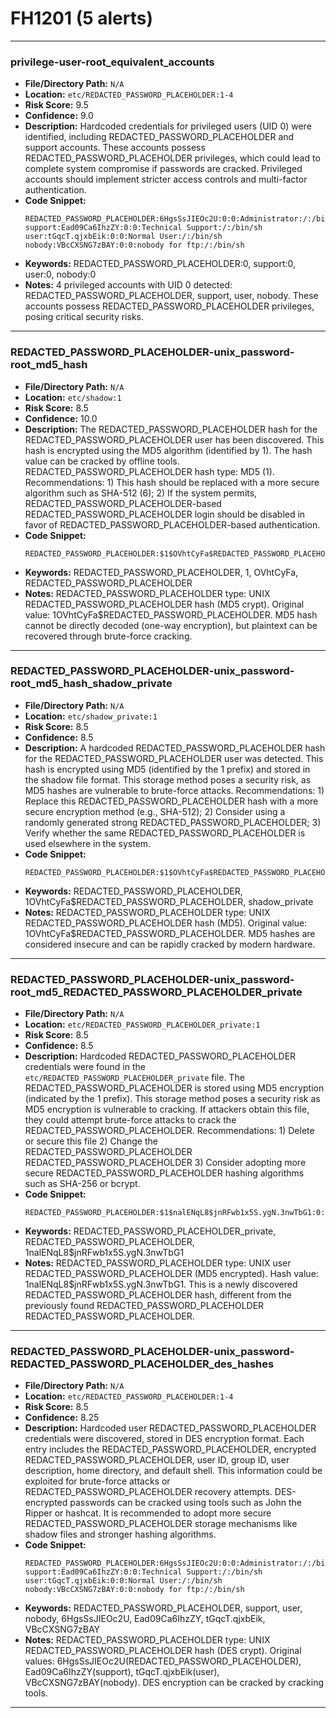 # FH1201 (5 alerts)

---

### privilege-user-root_equivalent_accounts

- **File/Directory Path:** `N/A`
- **Location:** `etc/REDACTED_PASSWORD_PLACEHOLDER:1-4`
- **Risk Score:** 9.5
- **Confidence:** 9.0
- **Description:** Hardcoded credentials for privileged users (UID 0) were identified, including REDACTED_PASSWORD_PLACEHOLDER and support accounts. These accounts possess REDACTED_PASSWORD_PLACEHOLDER privileges, which could lead to complete system compromise if passwords are cracked. Privileged accounts should implement stricter access controls and multi-factor authentication.
- **Code Snippet:**
  ```
  REDACTED_PASSWORD_PLACEHOLDER:6HgsSsJIEOc2U:0:0:Administrator:/:/bin/sh
  support:Ead09Ca6IhzZY:0:0:Technical Support:/:/bin/sh
  user:tGqcT.qjxbEik:0:0:Normal User:/:/bin/sh
  nobody:VBcCXSNG7zBAY:0:0:nobody for ftp:/:/bin/sh
  ```
- **Keywords:** REDACTED_PASSWORD_PLACEHOLDER:0, support:0, user:0, nobody:0
- **Notes:** 4 privileged accounts with UID 0 detected: REDACTED_PASSWORD_PLACEHOLDER, support, user, nobody. These accounts possess REDACTED_PASSWORD_PLACEHOLDER privileges, posing critical security risks.

---
### REDACTED_PASSWORD_PLACEHOLDER-unix_password-root_md5_hash

- **File/Directory Path:** `N/A`
- **Location:** `etc/shadow:1`
- **Risk Score:** 8.5
- **Confidence:** 10.0
- **Description:** The REDACTED_PASSWORD_PLACEHOLDER hash for the REDACTED_PASSWORD_PLACEHOLDER user has been discovered. This hash is encrypted using the MD5 algorithm (identified by $1$). The hash value can be cracked by offline tools. REDACTED_PASSWORD_PLACEHOLDER hash type: MD5 ($1$). Recommendations: 1) This hash should be replaced with a more secure algorithm such as SHA-512 ($6$); 2) If the system permits, REDACTED_PASSWORD_PLACEHOLDER-based REDACTED_PASSWORD_PLACEHOLDER login should be disabled in favor of REDACTED_PASSWORD_PLACEHOLDER-based authentication.
- **Code Snippet:**
  ```
  REDACTED_PASSWORD_PLACEHOLDER:$1$OVhtCyFa$REDACTED_PASSWORD_PLACEHOLDER:14319::::::
  ```
- **Keywords:** REDACTED_PASSWORD_PLACEHOLDER, $1$, OVhtCyFa, REDACTED_PASSWORD_PLACEHOLDER
- **Notes:** REDACTED_PASSWORD_PLACEHOLDER type: UNIX REDACTED_PASSWORD_PLACEHOLDER hash (MD5 crypt). Original value: $1$OVhtCyFa$REDACTED_PASSWORD_PLACEHOLDER. MD5 hash cannot be directly decoded (one-way encryption), but plaintext can be recovered through brute-force cracking.

---
### REDACTED_PASSWORD_PLACEHOLDER-unix_password-root_md5_hash_shadow_private

- **File/Directory Path:** `N/A`
- **Location:** `etc/shadow_private:1`
- **Risk Score:** 8.5
- **Confidence:** 8.5
- **Description:** A hardcoded REDACTED_PASSWORD_PLACEHOLDER hash for the REDACTED_PASSWORD_PLACEHOLDER user was detected. This hash is encrypted using MD5 (identified by the $1$ prefix) and stored in the shadow file format. This storage method poses a security risk, as MD5 hashes are vulnerable to brute-force attacks. Recommendations: 1) Replace this REDACTED_PASSWORD_PLACEHOLDER hash with a more secure encryption method (e.g., SHA-512); 2) Consider using a randomly generated strong REDACTED_PASSWORD_PLACEHOLDER; 3) Verify whether the same REDACTED_PASSWORD_PLACEHOLDER is used elsewhere in the system.
- **Code Snippet:**
  ```
  REDACTED_PASSWORD_PLACEHOLDER:$1$OVhtCyFa$REDACTED_PASSWORD_PLACEHOLDER:14319::::::
  ```
- **Keywords:** REDACTED_PASSWORD_PLACEHOLDER, $1$OVhtCyFa$REDACTED_PASSWORD_PLACEHOLDER, shadow_private
- **Notes:** REDACTED_PASSWORD_PLACEHOLDER type: UNIX REDACTED_PASSWORD_PLACEHOLDER hash (MD5). Original value: $1$OVhtCyFa$REDACTED_PASSWORD_PLACEHOLDER. MD5 hashes are considered insecure and can be rapidly cracked by modern hardware.

---
### REDACTED_PASSWORD_PLACEHOLDER-unix_password-root_md5_REDACTED_PASSWORD_PLACEHOLDER_private

- **File/Directory Path:** `N/A`
- **Location:** `etc/REDACTED_PASSWORD_PLACEHOLDER_private:1`
- **Risk Score:** 8.5
- **Confidence:** 8.5
- **Description:** Hardcoded REDACTED_PASSWORD_PLACEHOLDER credentials were found in the `etc/REDACTED_PASSWORD_PLACEHOLDER_private` file. The REDACTED_PASSWORD_PLACEHOLDER is stored using MD5 encryption (indicated by the $1$ prefix). This storage method poses a security risk as MD5 encryption is vulnerable to cracking. If attackers obtain this file, they could attempt brute-force attacks to crack the REDACTED_PASSWORD_PLACEHOLDER. Recommendations: 1) Delete or secure this file 2) Change the REDACTED_PASSWORD_PLACEHOLDER REDACTED_PASSWORD_PLACEHOLDER 3) Consider adopting more secure REDACTED_PASSWORD_PLACEHOLDER hashing algorithms such as SHA-256 or bcrypt.
- **Code Snippet:**
  ```
  REDACTED_PASSWORD_PLACEHOLDER:$1$nalENqL8$jnRFwb1x5S.ygN.3nwTbG1:0:0:REDACTED_PASSWORD_PLACEHOLDER:/:/bin/sh
  ```
- **Keywords:** REDACTED_PASSWORD_PLACEHOLDER_private, REDACTED_PASSWORD_PLACEHOLDER, $1$nalENqL8$jnRFwb1x5S.ygN.3nwTbG1
- **Notes:** REDACTED_PASSWORD_PLACEHOLDER type: UNIX user REDACTED_PASSWORD_PLACEHOLDER (MD5 encrypted). Hash value: $1$nalENqL8$jnRFwb1x5S.ygN.3nwTbG1. This is a newly discovered REDACTED_PASSWORD_PLACEHOLDER hash, different from the previously found REDACTED_PASSWORD_PLACEHOLDER REDACTED_PASSWORD_PLACEHOLDER.

---
### REDACTED_PASSWORD_PLACEHOLDER-unix_password-REDACTED_PASSWORD_PLACEHOLDER_des_hashes

- **File/Directory Path:** `N/A`
- **Location:** `etc/REDACTED_PASSWORD_PLACEHOLDER:1-4`
- **Risk Score:** 8.5
- **Confidence:** 8.25
- **Description:** Hardcoded user REDACTED_PASSWORD_PLACEHOLDER credentials were discovered, stored in DES encryption format. Each entry includes the REDACTED_PASSWORD_PLACEHOLDER, encrypted REDACTED_PASSWORD_PLACEHOLDER, user ID, group ID, user description, home directory, and default shell. This information could be exploited for brute-force attacks or REDACTED_PASSWORD_PLACEHOLDER recovery attempts. DES-encrypted passwords can be cracked using tools such as John the Ripper or hashcat. It is recommended to adopt more secure REDACTED_PASSWORD_PLACEHOLDER storage mechanisms like shadow files and stronger hashing algorithms.
- **Code Snippet:**
  ```
  REDACTED_PASSWORD_PLACEHOLDER:6HgsSsJIEOc2U:0:0:Administrator:/:/bin/sh
  support:Ead09Ca6IhzZY:0:0:Technical Support:/:/bin/sh
  user:tGqcT.qjxbEik:0:0:Normal User:/:/bin/sh
  nobody:VBcCXSNG7zBAY:0:0:nobody for ftp:/:/bin/sh
  ```
- **Keywords:** REDACTED_PASSWORD_PLACEHOLDER, support, user, nobody, 6HgsSsJIEOc2U, Ead09Ca6IhzZY, tGqcT.qjxbEik, VBcCXSNG7zBAY
- **Notes:** REDACTED_PASSWORD_PLACEHOLDER type: UNIX REDACTED_PASSWORD_PLACEHOLDER hash (DES crypt). Original values: 6HgsSsJIEOc2U(REDACTED_PASSWORD_PLACEHOLDER), Ead09Ca6IhzZY(support), tGqcT.qjxbEik(user), VBcCXSNG7zBAY(nobody). DES encryption can be cracked by cracking tools.

---
